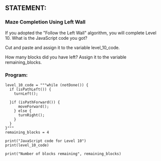 ## STATEMENT:
### Maze Completion Using Left Wall
If you adopted the "Follow the Left Wall" algorithm, you will complete Level 10. 
What is the JavaScript code you got? 

Cut and paste and assign it to the variable level_10_code.

How many blocks did you have left? 
Assign it to the variable remaining_blocks.

### Program:
```
level_10_code = """while (notDone()) {
  if (isPathLeft()) {
    turnLeft();
    
  }if (isPathForward()) {
      moveForward();
    } else {
      turnRight();
    }
  }
}"""
remaining_blocks = 4 

print("JavaScript code for Level 10")
print(level_10_code)

print("Number of blocks remaining", remaining_blocks)
```
